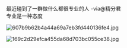 最近碰到了一群做什么都很专业的人 -via@精分君   
专业是一种态度

![607b9b62b4a44a69a7eb3fd440136fe4.jpg](https://wxlzmt.github.io/cdn1/ext/qw/groups/30018/607b9b62b4a44a69a7eb3fd440136fe4.jpg)

![169c2d29efca455da68d703bc055ce38.jpg](https://wxlzmt.github.io/cdn1/ext/qw/groups/30018/169c2d29efca455da68d703bc055ce38.jpg)
